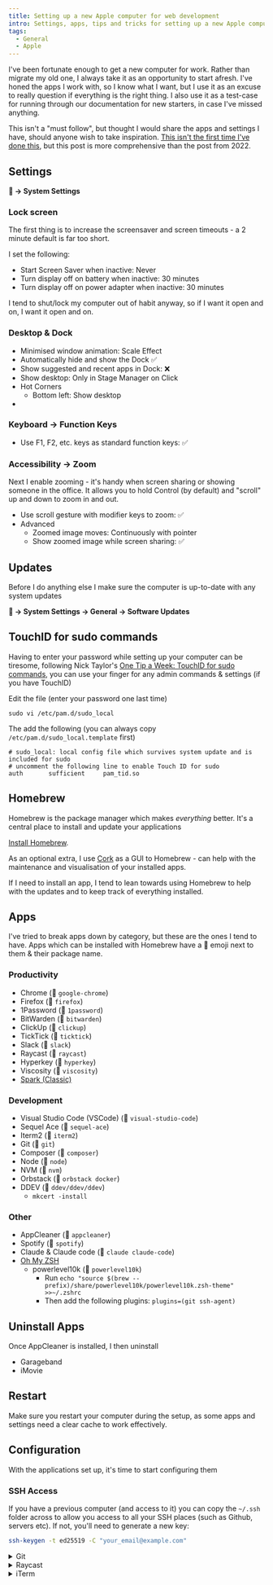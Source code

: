 ```yaml
---
title: Setting up a new Apple computer for web development
intro: Settings, apps, tips and tricks for setting up a new Apple computer for web development
tags:
  - General
  - Apple
---
```


I've been fortunate enough to get a new computer for work. Rather than migrate my old one, I always take it as an opportunity to start afresh. I've honed the apps I work with, so I know what I want, but I use it as an excuse to really question if everything is the right thing. I also use it as a test-case for running through our documentation for new starters, in case I've missed anything.

This isn't a "must follow", but thought I would share the apps and settings I have, should anyone wish to take inspiration. [This isn't the first time I've done this](https://www.mikestreety.co.uk/blog/setting-up-a-new-apple-computer/), but this post is more comprehensive than the post from 2022.

## Settings

**🍎 -> System Settings**

### Lock screen

The first thing is to increase the screensaver and screen timeouts - a 2 minute default is far too short.

I set the following:

- Start Screen Saver when inactive: Never
- Turn display off on battery when inactive: 30 minutes
- Turn display off on power adapter when inactive: 30 minutes

I tend to shut/lock my computer out of habit anyway, so if I want it open and on, I want it open and on.

### Desktop & Dock

- Minimised window animation: Scale Effect
- Automatically hide and show the Dock ✅
- Show suggested and recent apps in Dock: ❌
- Show desktop: Only in Stage Manager on Click
- Hot Corners
  - Bottom left: Show desktop
-

### Keyboard -> Function Keys

- Use F1, F2, etc. keys as standard function keys: ✅

### Accessibility -> Zoom

Next I enable zooming - it's handy when screen sharing or showing someone in the office. It allows you to hold Control (by default) and "scroll" up and down to zoom in and out.

- Use scroll gesture with modifier keys to zoom: ✅
- Advanced
  - Zoomed image moves: Continuously with pointer
  - Show zoomed image while screen sharing: ✅

## Updates

Before I do anything else I make sure the computer is up-to-date with any system updates

**🍎 -> System Settings -> General -> Software Updates**

## TouchID for sudo commands

Having to enter your password while setting up your computer can be tiresome, following Nick Taylor's [One Tip a Week: TouchID for sudo commands](https://one-tip-a-week.beehiiv.com/p/one-tip-a-week-touchid-for-sudo-commands), you can use your finger for any admin commands & settings (if you have TouchID)

Edit the file (enter your password one last time)

```
sudo vi /etc/pam.d/sudo_local
```

The add the following (you can always copy `/etc/pam.d/sudo_local.template` first)

```
# sudo_local: local config file which survives system update and is included for sudo
# uncomment the following line to enable Touch ID for sudo
auth       sufficient     pam_tid.so
```

## Homebrew

Homebrew is the package manager which makes _everything_ better. It's a central place to install and update your applications

[Install Homebrew](https://brew.sh/).

As an optional extra, I use [Cork](https://corkmac.app/) as a GUI to Homebrew - can help with the maintenance and visualisation of your installed apps.

If I need to install an app, I tend to lean towards using Homebrew to help with the updates and to keep track of everything installed.

## Apps

I've tried to break apps down by category, but these are the ones I tend to have. Apps which can be installed with Homebrew have a 🍺 emoji next to them & their package name.

### Productivity

- Chrome (🍺 `google-chrome`)
- Firefox (🍺 `firefox`)
- 1Password (🍺 `1password`)
- BitWarden (🍺 `bitwarden`)
- ClickUp (🍺 `clickup`)
- TickTick (🍺 `ticktick`)
- Slack (🍺 `slack`)
- Raycast (🍺 `raycast`)
- Hyperkey (🍺 `hyperkey`)
- Viscosity (🍺 `viscosity`)
- [Spark (Classic)](https://apps.apple.com/us/app/spark-classic-email-app/id1176895641?mt=12)

### Development

- Visual Studio Code (VSCode) (🍺 `visual-studio-code`)
- Sequel Ace (🍺 `sequel-ace`)
- Iterm2 (🍺 `iterm2`)
- Git (🍺 `git`)
- Composer  (🍺 `composer`)
- Node (🍺 `node`)
- NVM (🍺 `nvm`)
- Orbstack (🍺 `orbstack docker`)
- DDEV (🍺 `ddev/ddev/ddev`)
  - `mkcert -install`

### Other

- AppCleaner (🍺 `appcleaner`)
- Spotify (🍺 `spotify`)
- Claude & Claude code (🍺 `claude claude-code`)
- [Oh My ZSH](https://ohmyz.sh/)
  - powerlevel10k (🍺 `powerlevel10k`)
    - Run `echo "source $(brew --prefix)/share/powerlevel10k/powerlevel10k.zsh-theme" >>~/.zshrc`
    - Then add the following plugins: `plugins=(git ssh-agent)`

## Uninstall Apps

Once AppCleaner is installed, I then uninstall

- Garageband
- iMovie

## Restart

Make sure you restart your computer during the setup, as some apps and settings need a clear cache to work effectively.

## Configuration

With the applications set up, it's time to start configuring them

### SSH Access

If you have a previous computer (and access to it) you can copy the `~/.ssh` folder across to allow you access to all your SSH places (such as Github, servers etc). If not, you'll need to generate a new key:

```bash
ssh-keygen -t ed25519 -C "your_email@example.com"
```

<details>

<summary>Git</summary>

We have some sensible Git config options we enable globally:

```bash
git config --global init.defaultBranch main
git config --global merge.ff false
git config --global pull.ff true
git config --global pull.rebase true
git config --global fetch.prune true
```

And then you can configure your user config:

```bash
git config --global user.name "Your Name"
git config --global user.email "name@domain.example"
```

</details>

<details>

<summary>Raycast</summary>

I use RayCast as a Spotlight replacement. To do so, I disable Spotlight:

**🍎 -> System Settings**

- Spotlight
  - Disable everything
  - Search Privacy
    - Click +
    - Select the root hard drive
- Keyboard
  - Keyboard Shortcuts
    - Spotlight
      - Uncheck everything


Open RayCast and it will run through an onboarding:

- Set the Hotkey as ⌘ + Space (what Spotlight was)
- Grant access to
  - Calendar
  - Files
  - Accessibility

Once completed, open the settings & go to extensions. This is where it really pays off to have Hyperkey installed as you can set shortcuts for apps.

E.g, for me, I have `Caps Lock + E` to open ITerm and `Caps Lock + C` to open the Clipboard history. Things to look at

- Clipboard history
- Window Management
- [Auto-join Meetings](https://one-tip-a-week.beehiiv.com/p/one-tip-a-week-raycast-s-auto-join-for-meetings)

</details>

<details>

<summary>iTerm</summary>

- General
	- Startup
		- Window restoration policy: Ony Restore Hotkey Window
  Selection
    - ❌ Clicking on a command selects it to restrict Find and Filter.
- Appearance
	- General
		- Theme: Minimal
- Profiles
	- Colours
		- Modes: ❌ Use separate colours for light and dark mode
		- Color Preset: Tango Dark
	- Text
		- Cursor: `|`
		- Font
			- MesloLGSNF
			- Weight: Regular
			- Size: 14, 
			- Letter spacing: 100
			- Line-height: 120
	- Window
		- New Windows: 235 columns by 40 rows
		- ❌ Use transparency
	- Terminal
		- Scrollback lines: ✅ Unlimited scrollback
		- Bell: ✅ Silence bell

</details>